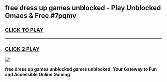
## free dress up games unblocked - Play Unblocked Gmaes & Free #7pqmv
<h3>
<a href="https://premium.freeplayer.one?title=free_dress_up_games_unblocked&ref=03M">CLICK TO PLAY</a></h3>
<hr>

<h3>
<a href="https://premium.freeplayer.one?title=free_dress_up_games_unblocked&ref=03M">CLICK 2 PLAY</a>
  
</h3>

<a href="https://premium.freeplayer.one?title=free_dress_up_games_unblocked&ref=03M"><img src="https://clearcache.store/games.png"></a>


**free dress up games unblocked games unblocked: Your Gateway to Fun and Accessible Online Gaming**
